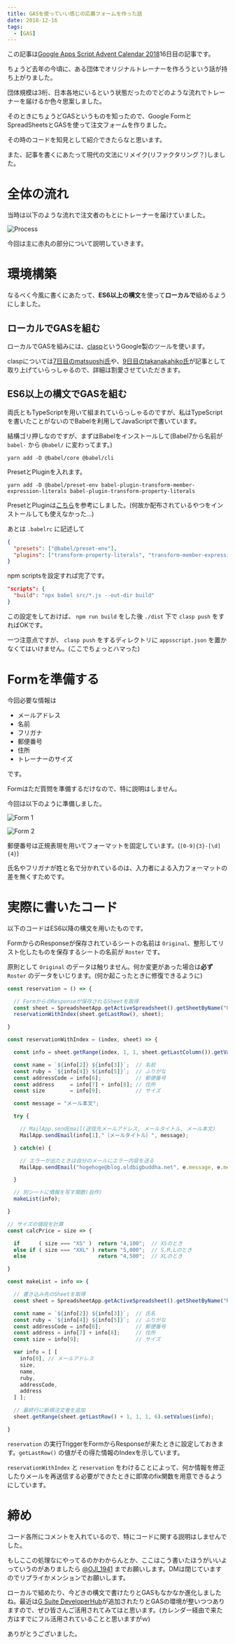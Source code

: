 ```yaml
---
title: GASを使っていい感じの応募フォームを作った話
date: 2018-12-16
tags:
  - [GAS]
---
```

この記事は[Google Apps Script Advent Calendar 2018](https://qiita.com/advent-calendar/2018/gas)16日目の記事です。

ちょうど去年の今頃に、ある団体でオリジナルトレーナーを作ろうという話が持ち上がりました。

団体規模は3桁、日本各地にいるという状態だったのでどのような流れでトレーナーを届けるか色々思案しました。

そのときにちょうどGASというものを知ったので、Google FormとSpreadSheetsとGASを使って注文フォームを作りました。

その時のコードを知見として紹介できたらなと思います。

また、記事を書くにあたって現代の文法にリメイク(リファクタリング？)しました。

# 全体の流れ
当時は以下のような流れで注文者のもとにトレーナーを届けていました。

![Process](https://blog.oldbigbuddha.net/images/post/order-process.png "Process")

今回は主に赤丸の部分について説明していきます。

# 環境構築
なるべく今風に書くにあたって、**ES6以上の構文**を使って**ローカルで**組めるようにしました。

## ローカルでGASを組む
ローカルでGASを組みには、[clasp](https://github.com/google/clasp)というGoogle製のツールを使います。

claspについては[7日目のmatsuoshi氏](https://blog.monaural.net/post/gas-and-es6-with-clasp/)や、[9日目のtakanakahiko氏](https://qiita.com/takanakahiko/items/f2b50794e8b3e00fd945)が記事として取り上げていらっしゃるので、詳細は割愛させていただきます。

## ES6以上の構文でGASを組む

両氏ともTypeScriptを用いて組まれていらっしゃるのですが、私はTypeScriptを書いたことがないのでBabelを利用してJavaScriptで書いています。

結構ゴリ押しなのですが、まずはBabelをインストールして(Babel7から名前が `babel-` から `@babel/` に変わってます。)

```
yarn add -D @babel/core @babel/cli
```

PresetとPluginを入れます。

```
yarn add -D @babel/preset-env babel-plugin-transform-member-expression-literals babel-plugin-transform-property-literals
```

PresetとPluginは[こちら](https://github.com/fossamagna/babel-preset-gas)を参考にしました。(何故か配布されているやつをインストールしても使えなかった…)

あとは `.babelrc` に記述して

```json
{
  "presets": ["@babel/preset-env"],
  "plugins": ["transform-property-literals", "transform-member-expression-literals"]
}
```

npm scriptsを設定すれば完了です。

```json
"scripts": {
  "build": "npx babel src/*.js --out-dir build"
}
```

この設定をしておけば、 `npm run build` をした後 `./dist` 下で `clasp push` をすればOKです。

一つ注意点ですが、 `clasp push` をするディレクトリに `appsscript.json` を置かなくてはいけません。(ここでちょっとハマった)

# Formを準備する
今回必要な情報は

- メールアドレス
- 名前
- フリガナ
- 郵便番号
- 住所
- トレーナーのサイズ

です。

Formはただ質問を準備するだけなので、特に説明はしません。

今回は以下のように準備しました。

![Form 1](https://blog.oldbigbuddha.net/images/post/order-form-1.png "Form 1")

![Form 2](https://blog.oldbigbuddha.net/images/post/order-form-2.png "Form 2")

郵便番号は正規表現を用いてフォーマットを固定しています。(`[0-9]{3}-[\d]{4}`)

氏名やフリガナが姓と名で分かれているのは、入力者による入力フォーマットの差を無くすためです。

# 実際に書いたコード
以下のコードはES6以降の構文を用いたものです。

FormからのResponseが保存されているシートの名前は `Original`、整形してリスト化したものを保存するシートの名前が `Roster` です。

原則として `Original` のデータは触りません。何か変更があった場合は**必ず** `Roster` のデータをいじります。(何か起こったときに修復できるように)


```javascript
const reservation = () => {

  // FormからのResponseが保存されるSheetを取得
  const sheet = SpreadsheetApp.getActiveSpreadsheet().getSheetByName("Original");
  reservationWithIndex(sheet.getLastRow(), sheet);

}

const reservationWithIndex = (index, sheet) => {

  const info = sheet.getRange(index, 1, 1, sheet.getLastColumn()).getValues()[0];

  const name = `${info[2]} ${info[3]}`;  // 名前
  const ruby = `${info[4]} ${info[5]}`;  // ふりがな
  const addressCode = info[6];           // 郵便番号
  const address     = info[7] + info[8]; // 住所
  const size        = info[9];           // サイズ

  const message = "メール本文";

  try {

    // MailApp.sendEmail(送信先メールアドレス, メールタイトル, メール本文)
    MailApp.sendEmail(info[1],"｛メールタイトル｝", message);

  } catch(e) {

    // エラーが出たときは自分のメールにエラー内容を送る
    MailApp.sendEmail("hogehoge@blog.oldbigbuddha.net", e.message, e.message);

  }

  // 別シートに情報を写す関数(自作)
  makeList(info);

}

// サイズの値段を計算
const calcPrice = size => {

  if      ( size === "XS" )  return "4,100";  // XSのとき
  else if ( size === "XXL" ) return "5,000";  // S,M,Lのとき
  else                       return "4,500";  // XLのとき

}

const makeList = info => {

  // 書き込み先のSheetを取得
  const sheet = SpreadsheetApp.getActiveSpreadsheet().getSheetByName("Roster");

  const name = `${info[2]} ${info[3]}`;  // 氏名
  const ruby = `${info[4]} ${info[5]}`;  // ふりがな
  const addressCode = info[6];           // 郵便番号
  const address = info[7] + info[8];     // 住所
  const size = info[9];                  // サイズ

  var info = [ [
    info[0], // メールアドレス
    size,
    name,
    ruby,
    addressCode,
    address
  ] ];

  // 最終行に新規注文者を追加
  sheet.getRange(sheet.getLastRow() + 1, 1, 1, 6).setValues(info);

}
```

`reservation` の実行TriggerをFormからResponseが来たときに設定しておきます。`getLastRow()` の値がその得た情報のIndexを示しています。

`reservationWithIndex` と `reservation` をわけることによって、何か情報を修正したりメールを再送信する必要ができたときに即席のfix関数を用意できるようにしています。

# 締め
コード各所にコメントを入れているので、特にコードに関する説明はしませんでした。

もしここの処理なにやってるのかわからんとか、ここはこう書いたほうがいいよっていうのがありましたら [@OJI_1941](https://www.twitter.com/OJI_1941) までお願いします。DMは閉じていますのでリプライかメンションでお願いします。

ローカルで組めたり、今どきの構文で書けたりとGASもなかなか進化しましたね。最近は[G Suite DeveloperHub](https://developers.google.com/gsuite/)が追加されたりとGASの環境が整いつつありますので、ぜひ皆さんご活用されてみてはと思います。(カレンダー経由で来た方はすでにフル活用されていることと思いますがｗ)

ありがとうございました。